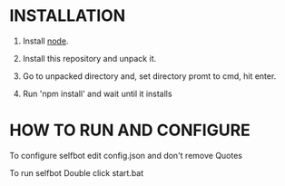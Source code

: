 # INSTALLATION

1. Install [node](https://nodejs.org/).

2. Install this repository and unpack it.

3. Go to unpacked directory and, set directory promt to cmd, hit enter.

4. Run 'npm install' and wait until it installs

# HOW TO RUN AND CONFIGURE

To configure selfbot edit config.json and don't remove Quotes

To run selfbot Double click start.bat